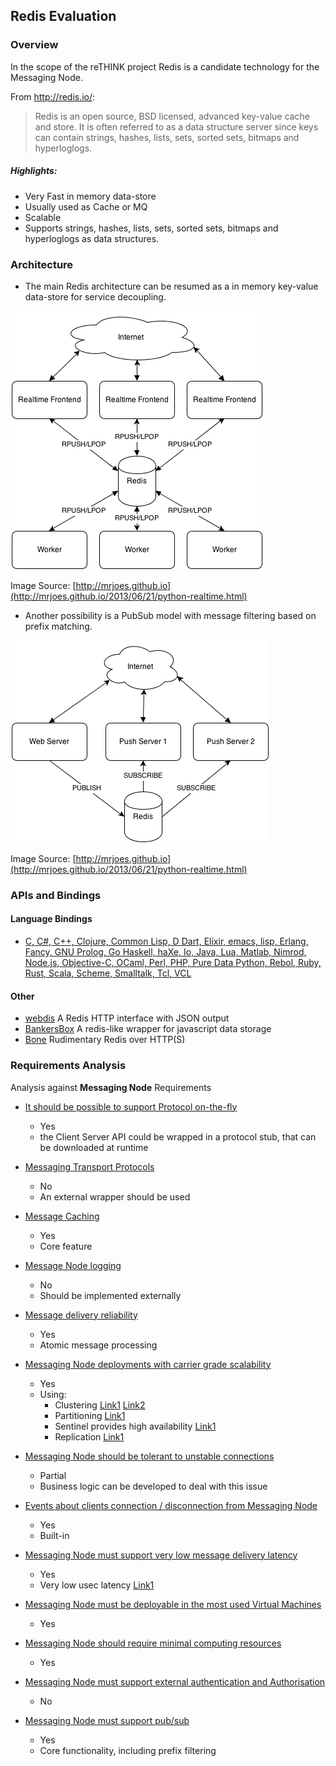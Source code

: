 
## Redis Evaluation

### Overview

In the scope of the reTHINK project Redis is a candidate technology for the Messaging Node.

From http://redis.io/:
> Redis is an open source, BSD licensed, advanced key-value cache and store. It is often referred to as a data structure server since keys can contain strings, hashes, lists, sets, sorted sets, bitmaps and hyperloglogs.

##### Highlights:

* Very Fast in memory data-store
* Usually used as Cache or MQ
* Scalable
* Supports strings, hashes, lists, sets, sorted sets, bitmaps and hyperloglogs as data structures.

### Architecture

* The main Redis architecture can be resumed as a in memory key-value data-store for service decoupling.

![image](redis_as_cache.png)

Image Source: [http://mrjoes.github.io](http://mrjoes.github.io/2013/06/21/python-realtime.html)

* Another possibility is a PubSub model with message filtering based on prefix matching.

![image](redis_pubsub.png)

Image Source: [http://mrjoes.github.io](http://mrjoes.github.io/2013/06/21/python-realtime.html)

### APIs and Bindings

#### Language Bindings

* [C, C#, C++, Clojure, Common Lisp, D Dart, Elixir, emacs, lisp, Erlang, Fancy, GNU Prolog, Go Haskell, haXe, Io, Java, Lua, Matlab, Nimrod, Node.js, Objective-C, OCaml, Perl, PHP, Pure Data Python, Rebol, Ruby, Rust, Scala, Scheme, Smalltalk, Tcl, VCL](http://redis.io/clients)

#### Other

* [webdis](https://github.com/nicolasff/webdis) A Redis HTTP interface with JSON output
* [BankersBox](https://github.com/twilio/BankersBox) A redis-like wrapper for javascript data storage
* [Bone](https://github.com/solutious/bone) Rudimentary Redis over HTTP(S)


### Requirements Analysis

Analysis against **Messaging Node** Requirements

* [It should be possible to support Protocol on-the-fly](https://github.com/reTHINK-project/core-framework/issues/21)
  * Yes
  * the Client Server API could be wrapped in a protocol stub, that can be downloaded at runtime

* [Messaging Transport Protocols](https://github.com/reTHINK-project/core-framework/issues/20)
  * No
  * An external wrapper should be used
   
* [Message Caching](https://github.com/reTHINK-project/core-framework/issues/19)
  * Yes
  * Core feature

* [Message Node logging](https://github.com/reTHINK-project/core-framework/issues/18)
  * No
  * Should be implemented externally

* [Message delivery reliability](https://github.com/reTHINK-project/core-framework/issues/17)
  * Yes
  * Atomic message processing

* [Messaging Node deployments with carrier grade scalability](https://github.com/reTHINK-project/core-framework/issues/16)
  * Yes
  * Using:
    * Clustering [Link1](http://redis.io/topics/cluster-tutorial) [Link2](http://redis.io/topics/cluster-spec)
    * Partitioning [Link1](http://redis.io/topics/partitioning)
    * Sentinel provides high availability [Link1](http://redis.io/topics/sentinel)
    * Replication [Link1](http://redis.io/topics/replication)

* [Messaging Node should be tolerant to unstable connections](https://github.com/reTHINK-project/core-framework/issues/15)
  * Partial
  * Business logic can be developed to deal with this issue

* [Events about clients connection / disconnection from Messaging Node](https://github.com/reTHINK-project/core-framework/issues/14)
  * Yes
  * Built-in

* [Messaging Node must support very low message delivery latency](https://github.com/reTHINK-project/core-framework/issues/13)
  * Yes
  * Very low usec latency [Link1](http://redis.io/topics/benchmarks)

* [Messaging Node must be deployable in the most used Virtual Machines](https://github.com/reTHINK-project/core-framework/issues/12)
  * Yes

* [Messaging Node should require minimal computing resources](https://github.com/reTHINK-project/core-framework/issues/11)
  * Yes

* [Messaging Node must support external authentication and Authorisation](https://github.com/reTHINK-project/core-framework/issues/10)
  * No

* [Messaging Node must support pub/sub](https://github.com/reTHINK-project/core-framework/issues/9)
  * Yes
  * Core functionality, including prefix filtering
